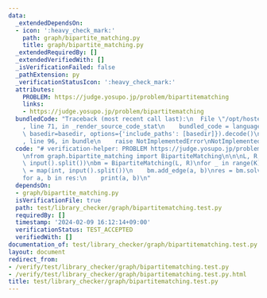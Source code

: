 ```yaml
---
data:
  _extendedDependsOn:
  - icon: ':heavy_check_mark:'
    path: graph/bipartite_matching.py
    title: graph/bipartite_matching.py
  _extendedRequiredBy: []
  _extendedVerifiedWith: []
  _isVerificationFailed: false
  _pathExtension: py
  _verificationStatusIcon: ':heavy_check_mark:'
  attributes:
    PROBLEM: https://judge.yosupo.jp/problem/bipartitematching
    links:
    - https://judge.yosupo.jp/problem/bipartitematching
  bundledCode: "Traceback (most recent call last):\n  File \"/opt/hostedtoolcache/PyPy/3.10.13/x64/lib/pypy3.10/site-packages/onlinejudge_verify/documentation/build.py\"\
    , line 71, in _render_source_code_stat\n    bundled_code = language.bundle(stat.path,\
    \ basedir=basedir, options={'include_paths': [basedir]}).decode()\n  File \"/opt/hostedtoolcache/PyPy/3.10.13/x64/lib/pypy3.10/site-packages/onlinejudge_verify/languages/python.py\"\
    , line 96, in bundle\n    raise NotImplementedError\nNotImplementedError\n"
  code: "# verification-helper: PROBLEM https://judge.yosupo.jp/problem/bipartitematching\n\
    \nfrom graph.bipartite_matching import BipartiteMatching\n\n\nL, R, K = map(int,\
    \ input().split())\nbm = BipartiteMatching(L, R)\nfor _ in range(K):\n    a, b\
    \ = map(int, input().split())\n    bm.add_edge(a, b)\nres = bm.solve()\nprint(len(res))\n\
    for a, b in res:\n    print(a, b)\n"
  dependsOn:
  - graph/bipartite_matching.py
  isVerificationFile: true
  path: test/library_checker/graph/bipartitematching.test.py
  requiredBy: []
  timestamp: '2024-02-09 16:12:14+09:00'
  verificationStatus: TEST_ACCEPTED
  verifiedWith: []
documentation_of: test/library_checker/graph/bipartitematching.test.py
layout: document
redirect_from:
- /verify/test/library_checker/graph/bipartitematching.test.py
- /verify/test/library_checker/graph/bipartitematching.test.py.html
title: test/library_checker/graph/bipartitematching.test.py
---
```

